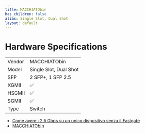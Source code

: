 ```yaml
---
title: MACCHIATObin
has_children: false
alias: Single Slot, Dual Shot
layout: default
---
```


# Hardware Specifications

|        |                        |
| ------ | ---------------------- |
| Vendor | MACCHIATObin           |
| Model  | Single Slot, Dual Shot |
| SFP    | 2 SFP+, 1 SFP 2.5      |
| XGMII  | ✅                     |
| HSGMII | ✅                     |
| SGMII  | ✅                     |
| Type   | Switch                 |


- [Come avere i 2.5 Gbps su un unico dispositivo senza il Fastgate](https://forum.fibra.click/d/17836-come-avere-i-25-gbps-su-un-unico-dispositivo-senza-il-fastgate)
- [MACCHIATObin](http://macchiatobin.net/)